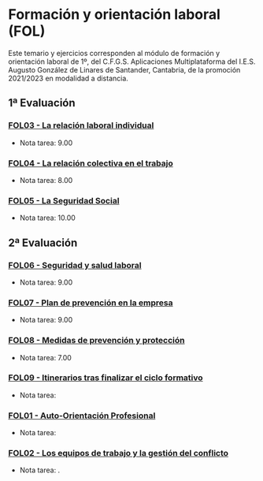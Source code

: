 # Formación y orientación laboral (FOL)
Este temario y ejercicios corresponden al módulo de formación y orientación laboral de 1º, del C.F.G.S. Aplicaciones Multiplataforma del I.E.S. Augusto González de Linares de Santander, Cantabria, de la promoción 2021/2023 en modalidad a distancia.
## 1ª Evaluación
### [FOL03 - La relación laboral individual](https://github.com/DiegoGlez1992/DAM/tree/main/Formaci%C3%B3n%20y%20orientaci%C3%B3n%20laboral/FOL03%20-%20La%20relaci%C3%B3n%20laboral%20individual)
* Nota tarea: 9.00
### [FOL04 - La relación colectiva en el trabajo](https://github.com/DiegoGlez1992/DAM/tree/main/Formaci%C3%B3n%20y%20orientaci%C3%B3n%20laboral/FOL04%20-%20La%20relaci%C3%B3n%20colectiva%20en%20el%20trabajo)
* Nota tarea: 8.00
### [FOL05 - La Seguridad Social](https://github.com/DiegoGlez1992/DAM/tree/main/Formaci%C3%B3n%20y%20orientaci%C3%B3n%20laboral/FOL05%20-%20La%20Seguridad%20Social)
* Nota tarea: 10.00
## 2ª Evaluación
### [FOL06 - Seguridad y salud laboral](https://github.com/DiegoGlez1992/DAM/tree/main/Formaci%C3%B3n%20y%20orientaci%C3%B3n%20laboral/FOL06%20-%20Seguridad%20y%20salud%20laboral)
* Nota tarea: 9.00
### [FOL07 - Plan de prevención en la empresa](https://github.com/DiegoGlez1992/DAM/tree/main/Formaci%C3%B3n%20y%20orientaci%C3%B3n%20laboral/FOL07%20-%20Plan%20de%20prevenci%C3%B3n%20en%20la%20empresa)
* Nota tarea: 9.00
### [FOL08 - Medidas de prevención y protección](https://github.com/DiegoGlez1992/DAM/tree/main/Formaci%C3%B3n%20y%20orientaci%C3%B3n%20laboral/FOL08%20-%20Medidas%20de%20prevenci%C3%B3n%20y%20protecci%C3%B3n)
* Nota tarea: 7.00
### [FOL09 - Itinerarios tras finalizar el ciclo formativo](https://github.com/DiegoGlez1992/DAM/tree/main/Formaci%C3%B3n%20y%20orientaci%C3%B3n%20laboral/FOL09%20-%20Itinerarios%20tras%20finalizar%20el%20ciclo%20formativo)
* Nota tarea: 
### [FOL01 - Auto-Orientación Profesional](https://github.com/DiegoGlez1992/DAM/tree/main/Formaci%C3%B3n%20y%20orientaci%C3%B3n%20laboral/FOL01%20-%20Auto-Orientaci%C3%B3n%20Profesional)
* Nota tarea: 
### [FOL02 - Los equipos de trabajo y la gestión del conflicto](https://github.com/DiegoGlez1992/DAM/tree/main/Formaci%C3%B3n%20y%20orientaci%C3%B3n%20laboral/FOL02%20-%20Los%20equipos%20de%20trabajo%20y%20la%20gesti%C3%B3n%20del%20conflicto)
* Nota tarea: 
.
